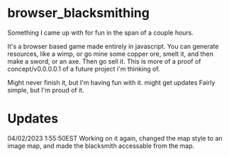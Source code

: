 # browser_blacksmithing
Something I came up with for fun in the span of a couple hours.

It's a browser based game made entirely in javascript. You can generate resources, like a wimp, or go mine some copper ore, smelt it, and then make a sword, or an axe. Then go sell it. This is more of a proof of concept/v0.0.0.0.1 of a future project i'm thinking of. 

Might never finish it, but I'm having fun with it.
might get updates
Fairly simple, but I'm proud of it.

# Updates
04/02/2023 1:55:50EST
Working on it again, changed the map style to an image map, and made the blacksmith accessable from the map. 
